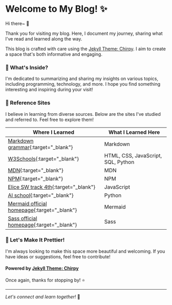 # Welcome to My Blog! :sparkles:

Hi there~ :wave:

Thank you for visiting my blog. Here, I document my journey, sharing what I've read and learned along the way.

This blog is crafted with care using the [Jekyll Theme: Chirpy](./Chirpy-README.md). I aim to create a space that's both informative and engaging.

### :memo: What's Inside?

I'm dedicated to summarizing and sharing my insights on various topics, including programming, technology, and more. I hope you find something interesting and inspiring during your visit!

### :link: Reference Sites

I believe in learning from diverse sources. Below are the sites I've studied and referred to. Feel free to explore them!

| **Where I Learned**                                                                                                                                                                       | **What I Learned Here**            |
| ----------------------------------------------------------------------------------------------------------------------------------------------------------------------------------------- | ---------------------------------- |
| [Markdown grammar](https://docs.github.com/en/get-started/writing-on-github/getting-started-with-writing-and-formatting-on-github/basic-writing-and-formatting-syntax){:target="\_blank"} | Markdown                           |
| [W3Schools](https://www.w3schools.com/default.asp){:target="\_blank"}                                                                                                                     | HTML, CSS, JavaScript, SQL, Python |
| [MDN](https://developer.mozilla.org/ko/){:target="\_blank"}                                                                                                                               | MDN                                |
| [NPM](https://www.npmjs.com/){:target="\_blank"}                                                                                                                                          | NPM                                |
| [Elice SW track 4th](https://elice.training/){:target="\_blank"}                                                                                                                          | JavaScript                         |
| [AI school](https://gj-aischool.or.kr/){:target="\_blank"}                                                                                                                                | Python                             |
| [Mermaid official homepage](https://mermaid.js.org/){:target="\_blank"}                                                                                                                   | Mermaid                            |
| [Sass official homepage](https://sass-lang.com){:target="\_blank"}                                                                                                                        | Sass                               |

### :art: Let's Make It Prettier!

I'm always looking to make this space more beautiful and welcoming. If you have ideas or suggestions, feel free to contribute!

#### Powered by [Jekyll Theme: Chirpy](https://github.com/cotes2020/jekyll-theme-chirpy)

Once again, thanks for stopping by! :star:

---

_Let's connect and learn together!_ :raised_hands:
